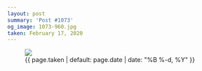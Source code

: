 ```yaml
---
layout: post
summary: 'Post #1073'
og_image: 1073-960.jpg
taken: February 17, 2020
---
```


<figure class="post">
<img sizes="(min-width: 700px) 50vw, calc(100vw - 2rem)" src="{{ site.assets_url }}/1073-480.jpg" srcset="{{ site.assets_url }}/1073-240.jpg 240w, {{ site.assets_url }}/1073-480.jpg 480w, {{ site.assets_url }}/1073-720.jpg 720w, {{ site.assets_url }}/1073-960.jpg 960w"/>
<figcaption>
<time>{{ page.taken | default: page.date | date: "%B %-d, %Y" }}</time>
</figcaption>
</figure>
